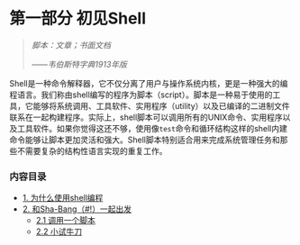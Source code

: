 # 第一部分 初见Shell

> *脚本：文章；书面文档*
> 
> *——韦伯斯特字典1913年版*

Shell是一种命令解释器，它不仅分离了用户与操作系统内核，更是一种强大的编程语言。我们称由shell编写的程序为脚本（script）。脚本是一种易于使用的工具，它能够将系统调用、工具软件、实用程序（utility）以及已编译的二进制文件联系在一起构建程序。实际上，shell脚本可以调用所有的UNIX命令、实用程序以及工具软件。如果你觉得这还不够，使用像`test`命令和循环结构这样的shell内建命令能够让脚本更加灵活和强大。Shell脚本特别适合用来完成系统管理任务和那些不需要复杂的结构性语言实现的重复工作。

### 内容目录
- [1. 为什么使用shell编程](01_shell_programming.md)
- [2. 和Sha-Bang（#!）一起出发](02_starting_off_with_a_sha_bang.md)
	- [2.1 调用一个脚本](02_1_invoking_the_script.md)
	- [2.2 小试牛刀](02_2_preliminary_exercises.md)

